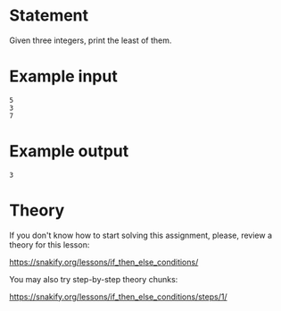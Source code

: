 # Statement

Given three integers, print the least of them.

# Example input

```
5
3
7
```

# Example output

```
3
```

# Theory

If you don't know how to start solving this assignment, please, review a theory for this lesson:

https://snakify.org/lessons/if_then_else_conditions/

You may also try step-by-step theory chunks:

https://snakify.org/lessons/if_then_else_conditions/steps/1/